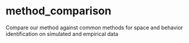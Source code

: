 # method_comparison
Compare our method against common methods for space and behavior identification on simulated and empirical data
